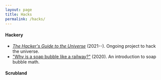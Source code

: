 ```yaml
---
layout: page
title: Hacks
permalink: /hacks/
---
```


#### Hackery

- [*The Hacker's Guide to the Universe*](/hacker) (2021--). Ongoing project
  to hack the universe.
- ["Why is a soap bubble like a railway?"](https://arxiv.org/abs/2008.09611)
  (2020). An introduction to soap bubble math.

#### Scrubland
